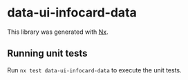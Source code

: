 # data-ui-infocard-data

This library was generated with [Nx](https://nx.dev).

## Running unit tests

Run `nx test data-ui-infocard-data` to execute the unit tests.
